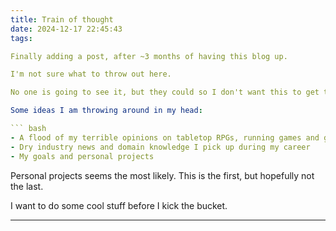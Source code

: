 ```yaml
---
title: Train of thought
date: 2024-12-17 22:45:43
tags:

Finally adding a post, after ~3 months of having this blog up.

I'm not sure what to throw out here.

No one is going to see it, but they could so I don't want this to get too personal.

Some ideas I am throwing around in my head:

``` bash
- A flood of my terrible opinions on tabletop RPGs, running games and game design
- Dry industry news and domain knowledge I pick up during my career
- My goals and personal projects
```

Personal projects seems the most likely. This is the first, but hopefully not the last.

I want to do some cool stuff before I kick the bucket.

---
```

